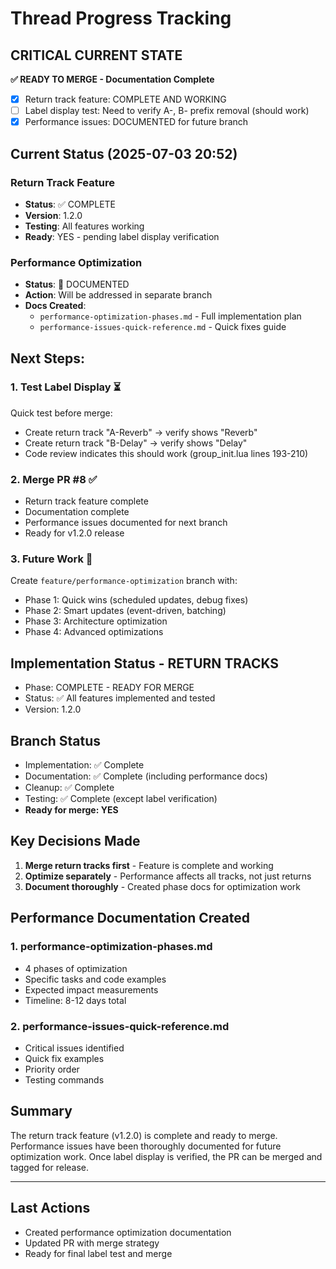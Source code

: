 # Thread Progress Tracking

## CRITICAL CURRENT STATE
**✅ READY TO MERGE - Documentation Complete**
- [x] Return track feature: COMPLETE AND WORKING
- [ ] Label display test: Need to verify A-, B- prefix removal (should work)
- [x] Performance issues: DOCUMENTED for future branch

## Current Status (2025-07-03 20:52)

### Return Track Feature
- **Status**: ✅ COMPLETE
- **Version**: 1.2.0
- **Testing**: All features working
- **Ready**: YES - pending label display verification

### Performance Optimization
- **Status**: 📄 DOCUMENTED
- **Action**: Will be addressed in separate branch
- **Docs Created**:
  - `performance-optimization-phases.md` - Full implementation plan
  - `performance-issues-quick-reference.md` - Quick fixes guide

## Next Steps:

### 1. Test Label Display ⏳
Quick test before merge:
- Create return track "A-Reverb" → verify shows "Reverb"
- Create return track "B-Delay" → verify shows "Delay"
- Code review indicates this should work (group_init.lua lines 193-210)

### 2. Merge PR #8 ✅
- Return track feature complete
- Documentation complete
- Performance issues documented for next branch
- Ready for v1.2.0 release

### 3. Future Work 🚀
Create `feature/performance-optimization` branch with:
- Phase 1: Quick wins (scheduled updates, debug fixes)
- Phase 2: Smart updates (event-driven, batching)
- Phase 3: Architecture optimization
- Phase 4: Advanced optimizations

## Implementation Status - RETURN TRACKS
- Phase: COMPLETE - READY FOR MERGE
- Status: ✅ All features implemented and tested
- Version: 1.2.0

## Branch Status

- Implementation: ✅ Complete
- Documentation: ✅ Complete (including performance docs)
- Cleanup: ✅ Complete
- Testing: ✅ Complete (except label verification)
- **Ready for merge: YES**

## Key Decisions Made

1. **Merge return tracks first** - Feature is complete and working
2. **Optimize separately** - Performance affects all tracks, not just returns
3. **Document thoroughly** - Created phase docs for optimization work

## Performance Documentation Created

### 1. performance-optimization-phases.md
- 4 phases of optimization
- Specific tasks and code examples
- Expected impact measurements
- Timeline: 8-12 days total

### 2. performance-issues-quick-reference.md  
- Critical issues identified
- Quick fix examples
- Priority order
- Testing commands

## Summary

The return track feature (v1.2.0) is complete and ready to merge. Performance issues have been thoroughly documented for future optimization work. Once label display is verified, the PR can be merged and tagged for release.

---

## Last Actions
- Created performance optimization documentation
- Updated PR with merge strategy
- Ready for final label test and merge